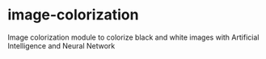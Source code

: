 # image-colorization
 Image colorization module to colorize black and white images with Artificial Intelligence and Neural Network
